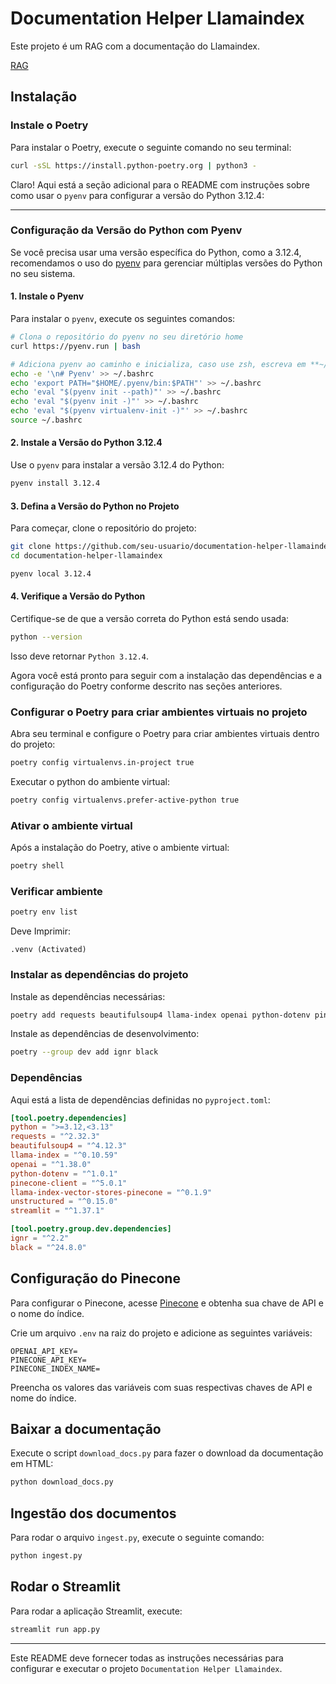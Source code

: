 # Documentation Helper Llamaindex

Este projeto é um RAG com a documentação do Llamaindex.


[RAG](https://github.com/user-attachments/assets/e80822c2-981f-4e1f-bfa1-cf17c4a201d9)


## Instalação

### Instale o Poetry

Para instalar o Poetry, execute o seguinte comando no seu terminal:

```sh
curl -sSL https://install.python-poetry.org | python3 -
```

Claro! Aqui está a seção adicional para o README com instruções sobre como usar o `pyenv` para configurar a versão do Python 3.12.4:

---

### Configuração da Versão do Python com Pyenv

Se você precisa usar uma versão específica do Python, como a 3.12.4, recomendamos o uso do [pyenv](https://github.com/pyenv/pyenv) para gerenciar múltiplas versões do Python no seu sistema.

#### 1. Instale o Pyenv

Para instalar o `pyenv`, execute os seguintes comandos:

```bash
# Clona o repositório do pyenv no seu diretório home
curl https://pyenv.run | bash

# Adiciona pyenv ao caminho e inicializa, caso use zsh, escreva em **~/.zshrc**
echo -e '\n# Pyenv' >> ~/.bashrc
echo 'export PATH="$HOME/.pyenv/bin:$PATH"' >> ~/.bashrc
echo 'eval "$(pyenv init --path)"' >> ~/.bashrc
echo 'eval "$(pyenv init -)"' >> ~/.bashrc
echo 'eval "$(pyenv virtualenv-init -)"' >> ~/.bashrc
source ~/.bashrc
```

#### 2. Instale a Versão do Python 3.12.4

Use o `pyenv` para instalar a versão 3.12.4 do Python:

```bash
pyenv install 3.12.4
```

#### 3. Defina a Versão do Python no Projeto

Para começar, clone o repositório do projeto:

```bash
git clone https://github.com/seu-usuario/documentation-helper-llamaindex.git
cd documentation-helper-llamaindex
```

```bash
pyenv local 3.12.4
```

#### 4. Verifique a Versão do Python

Certifique-se de que a versão correta do Python está sendo usada:

```bash
python --version
```

Isso deve retornar `Python 3.12.4`.

Agora você está pronto para seguir com a instalação das dependências e a configuração do Poetry conforme descrito nas seções anteriores.

### Configurar o Poetry para criar ambientes virtuais no projeto

Abra seu terminal e configure o Poetry para criar ambientes virtuais dentro do projeto:

```sh
poetry config virtualenvs.in-project true
```

Executar o python do ambiente virtual:

```sh
poetry config virtualenvs.prefer-active-python true
```

### Ativar o ambiente virtual

Após a instalação do Poetry, ative o ambiente virtual:

```sh
poetry shell
```

### Verificar ambiente 

```sh
poetry env list
```
Deve Imprimir:

```
.venv (Activated)
```

### Instalar as dependências do projeto

Instale as dependências necessárias:

```sh
poetry add requests beautifulsoup4 llama-index openai python-dotenv pinecone-client llama-index-vector-stores-pinecone unstructured streamlit
```

Instale as dependências de desenvolvimento:

```sh
poetry --group dev add ignr black
```

### Dependências

Aqui está a lista de dependências definidas no `pyproject.toml`:

```toml
[tool.poetry.dependencies]
python = ">=3.12,<3.13"
requests = "^2.32.3"
beautifulsoup4 = "^4.12.3"
llama-index = "^0.10.59"
openai = "^1.38.0"
python-dotenv = "^1.0.1"
pinecone-client = "^5.0.1"
llama-index-vector-stores-pinecone = "^0.1.9"
unstructured = "^0.15.0"
streamlit = "^1.37.1"

[tool.poetry.group.dev.dependencies]
ignr = "^2.2"
black = "^24.8.0"
```

## Configuração do Pinecone

Para configurar o Pinecone, acesse [Pinecone](https://app.pinecone.io/) e obtenha sua chave de API e o nome do índice.

Crie um arquivo `.env` na raiz do projeto e adicione as seguintes variáveis:

```env
OPENAI_API_KEY=
PINECONE_API_KEY=
PINECONE_INDEX_NAME=
```

Preencha os valores das variáveis com suas respectivas chaves de API e nome do índice.

## Baixar a documentação

Execute o script `download_docs.py` para fazer o download da documentação em HTML:

```sh
python download_docs.py
```

## Ingestão dos documentos

Para rodar o arquivo `ingest.py`, execute o seguinte comando:

```sh
python ingest.py
```

## Rodar o Streamlit

Para rodar a aplicação Streamlit, execute:

```sh
streamlit run app.py
```

---

Este README deve fornecer todas as instruções necessárias para configurar e executar o projeto `Documentation Helper Llamaindex`.
